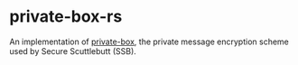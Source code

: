 # private-box-rs

An implementation of [private-box](https://github.com/auditdrivencrypto/private-box),
the private message encryption scheme used by Secure Scuttlebutt (SSB).
